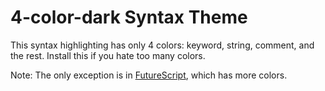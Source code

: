 # 4-color-dark Syntax Theme

This syntax highlighting has only 4 colors: keyword, string, comment, and the rest. Install this if you hate too many colors.

Note: The only exception is in [FutureScript](https://futurescript.org/), which has more colors.
